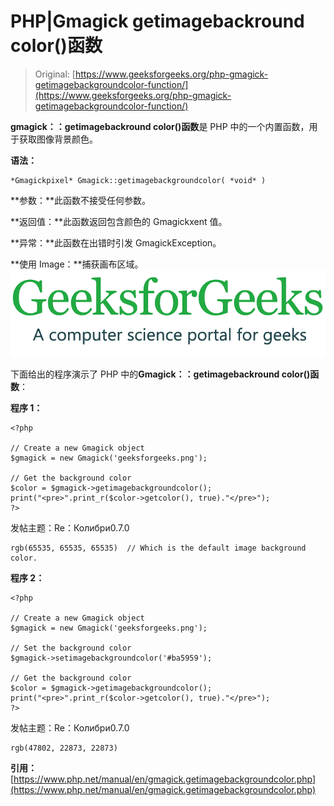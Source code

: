 # PHP|Gmagick getimagebackround color()函数

> Original: [https://www.geeksforgeeks.org/php-gmagick-getimagebackgroundcolor-function/](https://www.geeksforgeeks.org/php-gmagick-getimagebackgroundcolor-function/)

**gmagick：：getimagebackround color()函数**是 PHP 中的一个内置函数，用于获取图像背景颜色。

**语法：**

```
*Gmagickpixel* Gmagick::getimagebackgroundcolor( *void* )
```

**参数：**此函数不接受任何参数。

**返回值：**此函数返回包含颜色的 Gmagickxent 值。

**异常：**此函数在出错时引发 GmagickException。

**使用 Image：**捕获画布区域。
![](img/07c99ec29e7a50fc3ea91a9d4a8d2f31.png)

下面给出的程序演示了 PHP 中的**Gmagick：：getimagebackround color()函数**：

**程序 1：**

```
<?php

// Create a new Gmagick object
$gmagick = new Gmagick('geeksforgeeks.png');

// Get the background color
$color = $gmagick->getimagebackgroundcolor();
print("<pre>".print_r($color->getcolor(), true)."</pre>");
?>  
```

发帖主题：Re：Колибри0.7.0

```
rgb(65535, 65535, 65535)  // Which is the default image background color.
```

**程序 2：**

```
<?php

// Create a new Gmagick object
$gmagick = new Gmagick('geeksforgeeks.png');

// Set the background color
$gmagick->setimagebackgroundcolor('#ba5959');

// Get the background color
$color = $gmagick->getimagebackgroundcolor();
print("<pre>".print_r($color->getcolor(), true)."</pre>");
?>
```

发帖主题：Re：Колибри0.7.0

```
rgb(47802, 22873, 22873)
```

**引用：**[https://www.php.net/manual/en/gmagick.getimagebackgroundcolor.php](https://www.php.net/manual/en/gmagick.getimagebackgroundcolor.php)